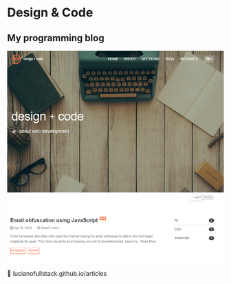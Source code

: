 # Design &amp; Code

## My programming blog

<img src="readme.png">

🔗 lucianofullstack.github.io/articles

